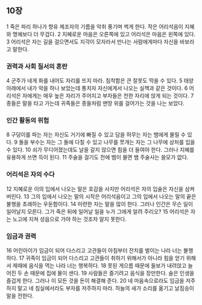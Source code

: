 ## 10장
1 죽은 파리 하나가 향유 제조자의 기름을 악취 풍기며 썩게 한다. 작은 어리석음이 지혜와 명예보다 더 무겁다.
2 지혜로운 마음은 오른쪽에 있고 어리석은 마음은 왼쪽에 있다.
3 어리석은 자는 길을 걸으면서도 지각이 모자라서 만나는 사람에게마다 자신을 바보라고 말한다.
### 권력과 사회 질서의 혼란
4 군주가 네게 화를 내어도 자리를 뜨지 마라. 침착함은 큰 잘못도 막을 수 있다.
5 태양 아래에서 내가 악을 하나 보았는데 통치자 자신에게서 나오는 실책과 같은 것이다.
6 어리석은 자에게는 매우 높은 자리가 주어지고 부자들은 천한 자리에 앉게 되는 것이다.
7 종들은 말을 타고 가는데 귀족들은 종들처럼 맨땅 위를 걸어가는 것을 나는 보았다.
### 인간 활동의 위험
8 구덩이를 파는 자는 자신도 거기에 빠질 수 있고 담을 허무는 자는 뱀에게 물릴 수 있다.
9 돌을 부수는 자는 그 돌에 다칠 수 있고 나무를 쪼개는 자는 그 나무에 상처를 입을 수 있다.
10 쇠가 무디어졌는데도 날을 갈지 않으면 힘을 더 들여야 한다. 그러나 지혜를 유용하게 쓰면 득이 된다.
11 주술을 걸기도 전에 뱀이 물면 뱀 주술사는 쓸모가 없다.
### 어리석은 자의 수다
12 지혜로운 이의 입에서 나오는 말은 호감을 사지만 어리석은 자의 입술은 자신을 삼켜 버린다.
13 그의 입에서 나오는 말의 시작은 어리석음이고 그의 입에서 나오는 말의 끝은 불행을 초래하는 우둔함이다.
14 미련한 자는 말을 많이 한다. 그러나 인간은 무슨 일이 일어날지 모른다. 그가 죽은 뒤에 일어날 일을 누가 그에게 알려 주리오?
15 어리석은 자는 노고에 지쳐 성읍으로 가야 하는 것조차 알지 못한다.
### 임금과 권력
16 어린아이가 임금이 되어 다스리고 고관들이 아침부터 잔치를 벌이는 나라 너는 불행하다.
17 귀족이 임금이 되어 다스리고 고관들이 취하기 위해서가 아니라 힘을 얻기 위해서 제때에 음식을 먹는 나라 너는 행복하다.
18 못된 게으름 때문에 들보가 내려앉고 늘어진 두 손 때문에 집에 물이 샌다.
19 사람들은 즐기려고 음식을 장만한다. 술은 인생을 즐겁게 한다. 그러나 이 모든 것을 돈이 해결해 준다.
20 네 마음속으로라도 임금을 저주하지 말고 네 침실에서라도 부자를 저주하지 마라. 하늘의 새가 소리를 옮기고 날짐승이 말을 전한다.
